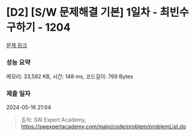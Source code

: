 # [D2] [S/W 문제해결 기본] 1일차 - 최빈수 구하기 - 1204 

[문제 링크](https://swexpertacademy.com/main/code/problem/problemDetail.do?contestProbId=AV13zo1KAAACFAYh) 

### 성능 요약

메모리: 33,592 KB, 시간: 148 ms, 코드길이: 769 Bytes

### 제출 일자

2024-05-16 21:04



> 출처: SW Expert Academy, https://swexpertacademy.com/main/code/problem/problemList.do